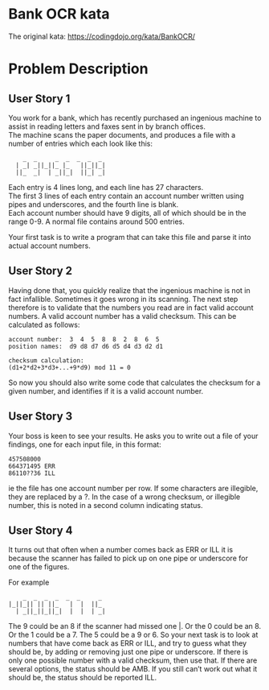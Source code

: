 # Bank OCR kata

The original kata: https://codingdojo.org/kata/BankOCR/

# Problem Description

## User Story 1
You work for a bank, which has recently purchased an ingenious machine to assist in reading letters and faxes sent in by branch offices.     
The machine scans the paper documents, and produces a file with a number of entries which each look like this:

```
    _  _     _  _  _  _  _ 
  | _| _||_||_ |_   ||_||_|
  ||_  _|  | _||_|  ||_| _|

```

Each entry is 4 lines long, and each line has 27 characters.    
The first 3 lines of each entry contain an account number written using pipes and underscores, and the fourth line is blank.       
Each account number should have 9 digits, all of which should be in the range 0-9. A normal file contains around 500 entries.    

Your first task is to write a program that can take this file and parse it into actual account numbers.

## User Story 2
Having done that, you quickly realize that the ingenious machine is not in fact infallible. Sometimes it goes wrong in its scanning. The next step therefore is to validate that the numbers you read are in fact valid account numbers. A valid account number has a valid checksum. This can be calculated as follows:

```
account number:  3  4  5  8  8  2  8  6  5
position names:  d9 d8 d7 d6 d5 d4 d3 d2 d1

checksum calculation:
(d1+2*d2+3*d3+...+9*d9) mod 11 = 0
```
So now you should also write some code that calculates the checksum for a given number, and identifies if it is a valid account number.

## User Story 3
Your boss is keen to see your results. He asks you to write out a file of your findings, one for each input file, in this format:

```
457508000
664371495 ERR
86110??36 ILL
```

ie the file has one account number per row. 
If some characters are illegible, they are replaced by a ?. 
In the case of a wrong checksum, or illegible number, this is noted in a second column indicating status.

## User Story 4
It turns out that often when a number comes back as ERR or ILL it is because the scanner has failed to pick up on one pipe or underscore for one of the figures. 

For example

```
    _  _  _  _  _  _     _  
|_||_|| || ||_   |  |  ||_ 
  | _||_||_||_|  |  |  | _|
```

The 9 could be an 8 if the scanner had missed one |. Or the 0 could be an 8. Or the 1 could be a 7. The 5 could be a 9 or 6. 
So your next task is to look at numbers that have come back as ERR or ILL, and try to guess what they should be, by adding or removing just one pipe or underscore.
If there is only one possible number with a valid checksum, then use that. 
If there are several options, the status should be AMB. 
If you still can’t work out what it should be, the status should be reported ILL.